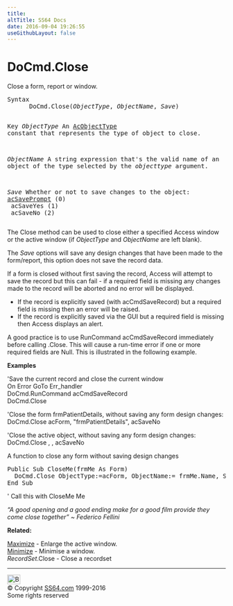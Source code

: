 ```yaml
---
title:
altTitle: SS64 Docs
date: 2016-09-04 19:26:55
useGithubLayout: false
---
```

<!-- #BeginLibraryItem "/Library/head_access.lbi" --><!-- #EndLibraryItem --><h1>DoCmd.Close</h1>
<p> Close a form, report or window.</p>
<pre>Syntax
      DoCmd.Close(<i>ObjectType</i>, <i>ObjectName</i>, <i>Save</i>)

Key
   <i>ObjectType</i>   An <a href="acobjecttype.html">AcObjectType</a> constant that represents the type of object to close.

   <i>ObjectName</i>   A string expression that's the valid name of
                an object of the type selected by the <i>objecttype</i> argument.

   <i>Save</i>         Whether or not to save changes to the object:
                  <u>acSavePrompt</u> (0)<br>                  acSaveYes (1)	<br>                  acSaveNo (2)
</pre>
<p> The Close method can be used to close either a specified  Access window or the active window (if <i>ObjectType</i> and <i>ObjectName</i>  are left blank).</p>
<p>The <i>Save</i> options will save any design changes that have been made to the form/report, this option does not save the record data.</p>
<p>If a form is closed without first saving the record, Access will attempt to save the record but this can fail - if a required field is missing any changes made to the record will be aborted and no error will be displayed.</p>
<ul>
<li>If the record is explicitly saved (with acCmdSaveRecord) but a required field is missing then an error will be raised.</li>
<li>If the record is explicitly saved via the GUI but a required field is missing then Access displays an alert.</li>
</ul>
<p>A good practice is to  use <span class="code">RunCommand acCmdSaveRecord</span>  immediately before calling .Close. This will cause a run-time error if one or more required fields are Null. This is illustrated in the following example.</p>
<p><b>Examples</b></p>
<p>'Save the current record and close the current window<br>
<span class="code">On Error GoTo Err_handler</span><b><br>
</b><span class="code">DoCmd.RunCommand acCmdSaveRecord <br>
DoCmd.Close</span></p>
<p>'Close the form frmPatientDetails, without saving any form design changes:<br>
<span class="code">DoCmd.Close acForm, "frmPatientDetails", acSaveNo</span></p>
<p>'Close the active object, without saving any form design changes:<br>
<span class="code">DoCmd.Close , , acSaveNo</span></p>
<p>A function to close any form without saving design changes</p>
<pre>Public Sub CloseMe(frmMe As Form)
  DoCmd.Close ObjectType:=acForm, ObjectName:= frmMe.Name, Save:=acSaveNo
End Sub</pre>
<p>' Call this with <span class="code">CloseMe Me</span></p>
<p class="quote"><i>“A good opening and a good ending make for a good film provide they come close together” ~ Federico Fellini</i></p>
<p><b>Related:</b></p>
<p><a href="maximise.html">Maximize</a> - Enlarge the active window.<br>
<a href="minimise.html">Minimize</a> - Minimise a window.<br>
<i>RecordSet</i>.Close - Close a recordset
</p><!-- #BeginLibraryItem "/Library/foot_access.lbi" --><p>
<!-- access -->

<hr>
<div id="bl" class="footer"><a href="close.html#"><img src="../images/top.png" width="30" height="22" alt="Back to the Top"></a></div>
<div id="br" class="footer, tagline">© Copyright <a href="../index.html">SS64.com</a> 1999-2016<br>
Some rights reserved</div><!-- #EndLibraryItem -->

